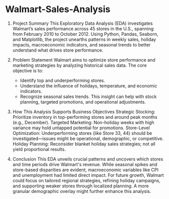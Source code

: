 # Walmart-Sales-Analysis


1. Project Summary
   This Exploratory Data Analysis (EDA) investigates Walmart’s sales performance across 45 stores in the U.S., spanning from February 2010 to October 2012. Using Python, Pandas,           Seaborn, and Matplotlib, the project unearths patterns in weekly sales, holiday impacts, macroeconomic indicators, and seasonal trends to better understand what drives store            performance.

2. Problem Statement
   Walmart aims to optimize store performance and marketing strategies by analyzing historical sales data. The core objective is to:
   - Identify top and underperforming stores.
   - Understand the influence of holidays, temperature, and economic indicators.
   - Recognize seasonal sales trends. This insight can help with stock planning, targeted promotions, and operational adjustments.

3. How This Analysis Supports Business Objectives
   Strategic Stocking: Prioritize inventory in top-performing stores and around peak months (e.g., December).
   Targeted Marketing: Non-holiday weeks with high variance may hold untapped potential for promotions.
   Store-Level Optimization: Underperforming stores (like Store 33, 44) should be investigated—issues might be operational, demographic, or competitive.
   Holiday Planning: Reconsider blanket holiday sales strategies; not all yield proportional results.

4. Conclusion
   This EDA unveils crucial patterns and uncovers which stores and time periods drive Walmart's revenue. While seasonal spikes and store-based disparities are evident, macroeconomic       variables like CPI and unemployment had limited direct impact. For future growth, Walmart could focus on tailored regional strategies, refining holiday campaigns, and supporting        weaker stores through localized planning. A more granular demographic overlay might further enhance this analysis.

